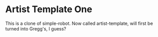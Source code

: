 # Artist Template One
This is a clone of simple-robot. Now called artist-template, will first be turned into Gregg's, I guess?
